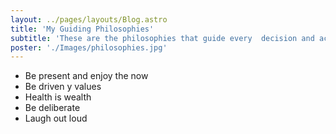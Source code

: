 ```yaml
---
layout: ../pages/layouts/Blog.astro
title: 'My Guiding Philosophies'
subtitle: 'These are the philosophies that guide every  decision and action I take.' 
poster: './Images/philosophies.jpg'
---
```


- Be present and enjoy the now
- Be driven y values
- Health  is wealth
- Be deliberate
- Laugh out loud
